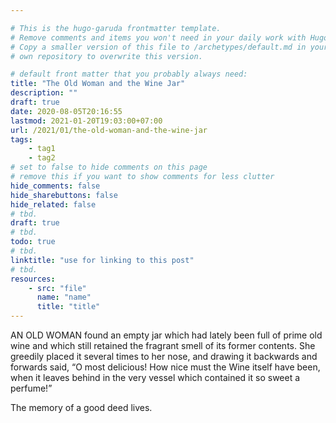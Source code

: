 ```yaml
---

# This is the hugo-garuda frontmatter template.
# Remove comments and items you won't need in your daily work with Hugo.
# Copy a smaller version of this file to /archetypes/default.md in your
# own repository to overwrite this version.

# default front matter that you probably always need:
title: "The Old Woman and the Wine Jar"
description: ""
draft: true
date: 2020-08-05T20:16:55
lastmod: 2021-01-20T19:03:00+07:00
url: /2021/01/the-old-woman-and-the-wine-jar
tags:
    - tag1
    - tag2
# set to false to hide comments on this page
# remove this if you want to show comments for less clutter
hide_comments: false
hide_sharebuttons: false
hide_related: false
# tbd.
draft: true
# tbd.
todo: true
# tbd.
linktitle: "use for linking to this post"
# tbd.
resources:
    - src: "file"
      name: "name"
      title: "title"
---
```

AN OLD WOMAN found an empty jar which had lately been full of prime old wine and which still retained the fragrant smell of its former contents. She greedily placed it several times to her nose, and drawing it backwards and forwards said, “O most delicious! How nice must the Wine itself have been, when it leaves behind in the very vessel which contained it so sweet a perfume!”

The memory of a good deed lives.
